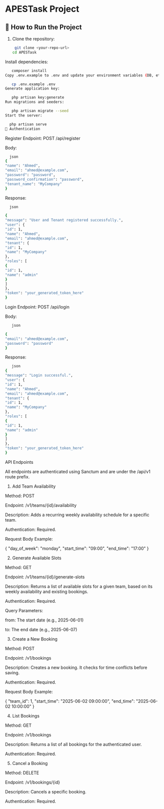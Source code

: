 # APESTask Project

## 🚀 How to Run the Project

1. Clone the repository:
   ```bash
    git clone <your-repo-url>
   cd APESTask
Install dependencies:

 ```bash
    composer install
Copy .env.example to .env and update your environment variables (DB, etc.):
```
 ```bash
    cp .env.example .env
Generate application key:
```

 ```bash
    php artisan key:generate
Run migrations and seeders:
```

 ```bash  
    php artisan migrate --seed
Start the server:
```

```bash
  php artisan serve
🔑 Authentication
````
Register
Endpoint:
POST /api/register

Body:
````bash
  json
{
"name": "Ahmed",
"email": "ahmed@example.com",
"password": "password",
"password_confirmation": "password",
"tenant_name": "MyCompany"
}
````
Response:

```bash
  json

{
"message": "User and Tenant registered successfully.",
"user": {
"id": 1,
"name": "Ahmed",
"email": "ahmed@example.com",
"tenant": {
"id": 1,
"name": "MyCompany"
},
"roles": [
{
"id": 1,
"name": "admin"
}
]
},
"token": "your_generated_token_here"
}
```
Login
Endpoint:
POST /api/login

Body:
 ```bash
    json

{
"email": "ahmed@example.com",
"password": "password"
}
```
Response:

 ```bash
    json
{
"message": "Login successful.",
"user": {
"id": 1,
"name": "Ahmed",
"email": "ahmed@example.com",
"tenant": {
"id": 1,
"name": "MyCompany"
},
"roles": [
{
"id": 1,
"name": "admin"
}
]
},
"token": "your_generated_token_here"
}

```


API Endpoints

All endpoints are authenticated using Sanctum and are under the /api/v1 route prefix.

1. Add Team Availability

Method: POST

Endpoint: /v1/teams/{id}/availability

Description: Adds a recurring weekly availability schedule for a specific team.

Authentication: Required.

Request Body Example:

{
"day_of_week": "monday",
"start_time": "09:00",
"end_time": "17:00"
}

2. Generate Available Slots

Method: GET

Endpoint: /v1/teams/{id}/generate-slots

Description: Returns a list of available slots for a given team, based on its weekly availability and existing bookings.

Authentication: Required.

Query Parameters:

from: The start date (e.g., 2025-06-01)

to: The end date (e.g., 2025-06-07)

3. Create a New Booking

Method: POST

Endpoint: /v1/bookings

Description: Creates a new booking. It checks for time conflicts before saving.

Authentication: Required.

Request Body Example:

{
"team_id": 1,
"start_time": "2025-06-02 09:00:00",
"end_time": "2025-06-02 10:00:00"
}

4. List Bookings

Method: GET

Endpoint: /v1/bookings

Description: Returns a list of all bookings for the authenticated user.

Authentication: Required.

5. Cancel a Booking

Method: DELETE

Endpoint: /v1/bookings/{id}

Description: Cancels a specific booking.

Authentication: Required.

